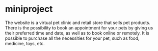 # miniproject
The website is a virtual pet clinic and retail store that sells pet products. There is the possibility to book an appointment for your pets by giving us their preferred time and date, as well as to book online or remotely. It is possible to purchase all the necessities for your pet, such as food, medicine, toys, etc.     
